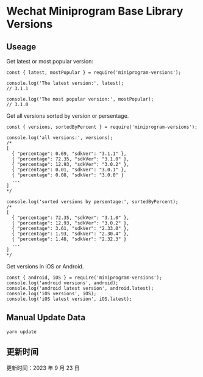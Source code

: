 
# Wechat Miniprogram Base Library Versions

## Useage

Get latest or most popular version:

```;
const { latest, mostPopular } = require('miniprogram-versions');

console.log('The latest version:', latest);
// 3.1.1

console.log('The most popular version:', mostPopular);
// 3.1.0

```

Get all versions sorted by version or persentage.

```
const { versions, sortedByPercent } = require('miniprogram-versions');

console.log('all versions:', versions);
/*
[
  { "percentage": 0.69, "sdkVer": "3.1.1" },
  { "percentage": 72.35, "sdkVer": "3.1.0" },
  { "percentage": 12.93, "sdkVer": "3.0.2" },
  { "percentage": 0.01, "sdkVer": "3.0.1" },
  { "percentage": 0.08, "sdkVer": "3.0.0" }
  ...
]
*/

console.log('sorted versions by persentage:', sortedByPercent);
/*
[
  { "percentage": 72.35, "sdkVer": "3.1.0" },
  { "percentage": 12.93, "sdkVer": "3.0.2" },
  { "percentage": 3.61, "sdkVer": "2.33.0" },
  { "percentage": 1.93, "sdkVer": "2.30.4" },
  { "percentage": 1.48, "sdkVer": "2.32.3" }
  ...
]
*/
```

Get versions in iOS or Android.

```
const { android, iOS } = require('miniprogram-versions');
console.log('android versions', android);
console.log('android latest version', android.latest);
console.log('iOS versions', iOS);
console.log('iOS latest version', iOS.latest);
```

## Manual Update Data

```
yarn update
```

## 更新时间

更新时间：2023 年 9 月 23 日

